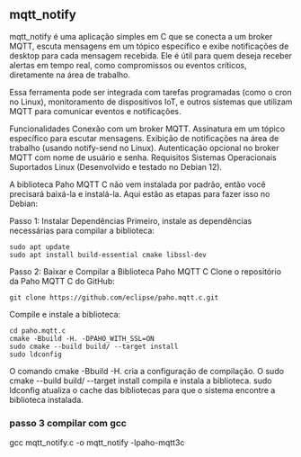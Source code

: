 ## mqtt_notify

mqtt_notify é uma aplicação simples em C que se conecta a um broker MQTT, escuta mensagens em um tópico específico e exibe notificações de desktop para cada mensagem recebida. Ele é útil para quem deseja receber alertas em tempo real, como compromissos ou eventos críticos, diretamente na área de trabalho.

Essa ferramenta pode ser integrada com tarefas programadas (como o cron no Linux), monitoramento de dispositivos IoT, e outros sistemas que utilizam MQTT para comunicar eventos e notificações.

Funcionalidades
Conexão com um broker MQTT.
Assinatura em um tópico específico para escutar mensagens.
Exibição de notificações na área de trabalho (usando notify-send no Linux).
Autenticação opcional no broker MQTT com nome de usuário e senha.
Requisitos
Sistemas Operacionais Suportados
Linux (Desenvolvido e testado no Debian 12).


A biblioteca Paho MQTT C não vem instalada por padrão, então você precisará baixá-la e instalá-la. Aqui estão as etapas para fazer isso no Debian:

Passo 1: Instalar Dependências
Primeiro, instale as dependências necessárias para compilar a biblioteca:

```shell
sudo apt update
sudo apt install build-essential cmake libssl-dev
```
Passo 2: Baixar e Compilar a Biblioteca Paho MQTT C
Clone o repositório da Paho MQTT C do GitHub:

```shell
git clone https://github.com/eclipse/paho.mqtt.c.git
```
Compile e instale a biblioteca:

```shell
cd paho.mqtt.c
cmake -Bbuild -H. -DPAHO_WITH_SSL=ON
sudo cmake --build build/ --target install
sudo ldconfig
```
O comando cmake -Bbuild -H. cria a configuração de compilação.
O sudo cmake --build build/ --target install compila e instala a biblioteca.
sudo ldconfig atualiza o cache das bibliotecas para que o sistema encontre a biblioteca instalada.


### passo 3 compilar com gcc
gcc mqtt_notify.c -o mqtt_notify -lpaho-mqtt3c

